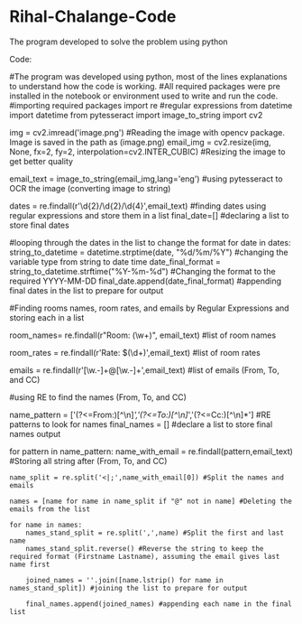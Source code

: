 # Rihal-Chalange-Code
The program developed to solve the problem using python 

Code: 


#The program was developed using python, most of the lines  explanations to understand how the code is working.
#All required packages were pre installed in the notebook or environment used to write and run the code.
#importing required packages
import re #regular expressions
from datetime import datetime
from pytesseract import image_to_string
import cv2



img = cv2.imread('image.png') #Reading the image with opencv package. Image is saved in the path as (image.png)
email_img = cv2.resize(img, None, fx=2, fy=2, interpolation=cv2.INTER_CUBIC) #Resizing the image to get better quality

email_text = image_to_string(email_img,lang='eng') #using pytesseract to OCR the image (converting image to string)


dates = re.findall(r'\d{2}/\d{2}/\d{4}',email_text) #finding dates using regular expressions and store them in a list
final_date=[] #declaring a list to store final dates

#looping through the dates in the list to change the format
for date in dates:
    string_to_datetime = datetime.strptime(date, "%d/%m/%Y") #changing the variable type from string to date time
    date_final_format = string_to_datetime.strftime("%Y-%m-%d") #Changing the format to the required YYYY-MM-DD
    final_date.append(date_final_format) #appending final dates in the list to prepare for output


#Finding rooms names, room rates, and emails by Regular Expressions and storing each in a list

room_names= re.findall(r"Room: (\w+)", email_text) #list of room names

room_rates = re.findall(r'Rate: \$(\d+)',email_text) #list of room rates

emails = re.findall(r'[\w\.-]+@[\w\.-]+',email_text) #list of emails (From, To, and CC)




#using RE to find the names (From, To, and CC) 

name_pattern = ['(?<=From:)[^\n]*','(?<=To:)[^\n]*','(?<=Cc:)[^\n]*'] #RE patterns to look for names
final_names = [] #declare a list to store final names output

for pattern in name_pattern:
    name_with_email = re.findall(pattern,email_text) #Storing all string after (From, To, and CC)
    
    name_split = re.split('<|;',name_with_email[0]) #Split the names and emails
    
    names = [name for name in name_split if "@" not in name] #Deleting the emails from the list
    
    for name in names:
        names_stand_split = re.split(',',name) #Split the first and last name
        names_stand_split.reverse() #Reverse the string to keep the required format (Firstname Lastname), assuming the email gives last name first
    
        joined_names = ''.join([name.lstrip() for name in names_stand_split]) #joining the list to prepare for output
     
        final_names.append(joined_names) #appending each name in the final list 
    


